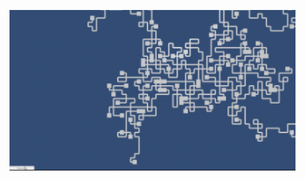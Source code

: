 <p align="center">
  <a href="" rel="noopener">
  <img src="docs/preview.gif" alt="Preview"></a>
</p>
